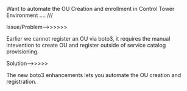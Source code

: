 Want to automate the OU Creation and enrollment in Control Tower Environment .... ///

Issue/Problem-->>>>>>

Earlier we cannot register an OU via boto3, it requires the manual intevention to create OU and register outside of service catalog provisioning.

Solution-->>>>>

The new boto3 enhancements lets you automate the OU creation and registration.

